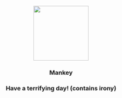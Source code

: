 <p align="center">
    <img src="https://raw.githubusercontent.com/PokeAPI/sprites/master/sprites/pokemon/56.png" width="150" height="150">
</p>
<h3 align="center"> <b>Mankey</b></h3>
<h3 align="center">Have a terrifying day! (contains irony)</h3>
